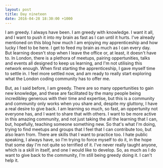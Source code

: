 ```yaml
---
layout: post
title: Day nineteen
date: 2016-04-28 18:30:00 +1000
---
```


I am greedy.  I always have been.  I am greedy with knowledge.  I want it all, and I want to push it into my brain as fast as I can until it hurts.  I've already mentioned on this blog how much I am enjoying my apprenticeship and how lucky I feel to be here.  I get to feed my brain as much as I can every day. But learning doesn't stop when I leave the office or, at least, it doesn't have to.  In London, there is a plethora of meetups, pairing oppertunities, talks and events all designed to keep us learning, and I'm not utilising this network enough.  When first starting the apprenticeship, I gave myself time to settle in.  I feel more settled now, and am ready to really start exploring what the London coding community has to offer me.

But, as I said before, I am greedy.  There are so many oppertunities to gain new knowledge, and these are facilitated by the many people being incredibley generous with their time and expertise, but this is a community and community only works when you share and, despite my gluttony, I have a real desire to give back.  I am learning so much, so fast, an oppertunity not everyone has, and I want to share that with others.  I want to be more active in this amazing community, and not just taking the all the learning that I can, but, hopefully, teaching someone something new.  So that's what I'm doing, trying to find meetups and groups that I feel that I can contribute too, but also learn from.  There are skills that I want to practice too.  I hate public speaking, I always have, so I'm trying to force myself to do it, in the hope that some day I'm not quite so terrified of it.  I've never really taught anyone, which is a skill in itself, and one I would like to develop.  So, as much as I do want to give back to the community, I'm still being greedy doing it.  I can't help it.

